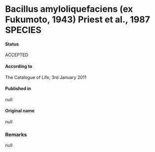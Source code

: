 # Bacillus amyloliquefaciens (ex Fukumoto, 1943) Priest et al., 1987 SPECIES

#### Status
ACCEPTED

#### According to
The Catalogue of Life, 3rd January 2011

#### Published in
null

#### Original name
null

### Remarks
null